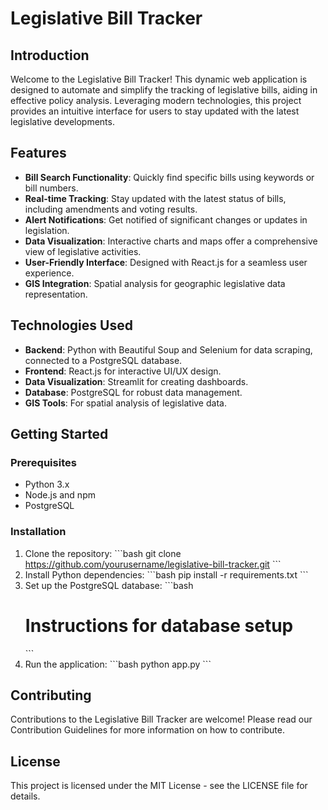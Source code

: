# Legislative Bill Tracker

## Introduction
Welcome to the Legislative Bill Tracker! This dynamic web application is designed to automate and simplify the tracking of legislative bills, aiding in effective policy analysis. Leveraging modern technologies, this project provides an intuitive interface for users to stay updated with the latest legislative developments.

## Features
- **Bill Search Functionality**: Quickly find specific bills using keywords or bill numbers.
- **Real-time Tracking**: Stay updated with the latest status of bills, including amendments and voting results.
- **Alert Notifications**: Get notified of significant changes or updates in legislation.
- **Data Visualization**: Interactive charts and maps offer a comprehensive view of legislative activities.
- **User-Friendly Interface**: Designed with React.js for a seamless user experience.
- **GIS Integration**: Spatial analysis for geographic legislative data representation.

## Technologies Used
- **Backend**: Python with Beautiful Soup and Selenium for data scraping, connected to a PostgreSQL database.
- **Frontend**: React.js for interactive UI/UX design.
- **Data Visualization**: Streamlit for creating dashboards.
- **Database**: PostgreSQL for robust data management.
- **GIS Tools**: For spatial analysis of legislative data.

## Getting Started
### Prerequisites
- Python 3.x
- Node.js and npm
- PostgreSQL

### Installation
1. Clone the repository:
   \```bash
   git clone https://github.com/yourusername/legislative-bill-tracker.git
   \```
2. Install Python dependencies:
   \```bash
   pip install -r requirements.txt
   \```
3. Set up the PostgreSQL database:
   \```bash
   # Instructions for database setup
   \```
4. Run the application:
   \```bash
   python app.py
   \```

## Contributing
Contributions to the Legislative Bill Tracker are welcome! Please read our Contribution Guidelines for more information on how to contribute.

## License
This project is licensed under the MIT License - see the LICENSE file for details.
